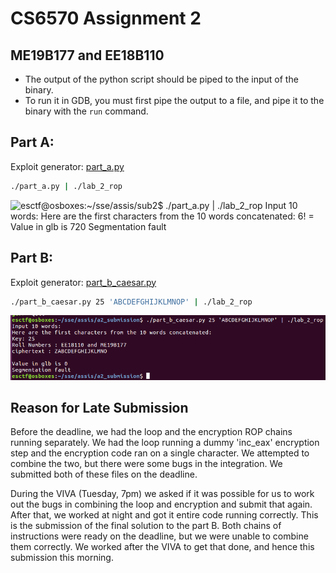 # CS6570 Assignment 2

## ME19B177 and EE18B110

- The output of the python script should be piped to the input of the binary.
- To run it in GDB, you must first pipe the output to a file, and pipe it to the binary with the ``run`` command.

## Part A:

Exploit generator: [part_a.py](part_a.py)

```bash
./part_a.py | ./lab_2_rop

```

![esctf@osboxes:~/sse/assis/sub2$ ./part_a.py | ./lab_2_rop
Input 10 words:
Here are the first characters from the 10 words concatenated:
6! =
Value in glb is 720
Segmentation fault](img/part_a.png)

## Part B:

Exploit generator: [part_b_caesar.py](part_b.py)

```bash
./part_b_caesar.py 25 'ABCDEFGHIJKLMNOP' | ./lab_2_rop
```

![img.png](img/part_b.png)

## Reason for Late Submission

Before the deadline, we had the loop and the encryption ROP chains running separately.
We had the loop running a dummy 'inc_eax' encryption step and the encryption code ran on a single character.
We attempted to combine the two, but there were some bugs in the integration.
We submitted both of these files on the deadline.

During the VIVA (Tuesday, 7pm) we asked if it was possible for us to work out the bugs in combining the loop and
encryption and submit that again.
After that, we worked at night and got it entire code running correctly. This is the submission of the final solution to
the part B. Both chains of instructions were ready on the deadline, but we were unable to combine them correctly.
We worked after the VIVA to get that done, and hence this submission this morning.


